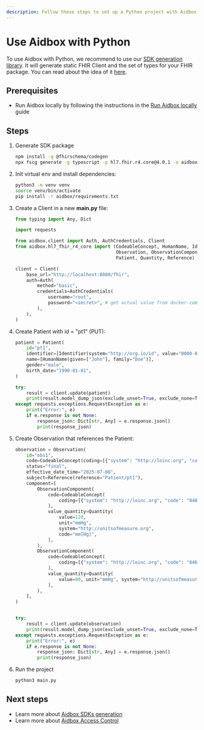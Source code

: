 ```yaml
---
description: Follow these steps to set up a Python project with Aidbox
---
```


# Use Aidbox with Python

To use Aidbox with Python, we recommend to use our [SDK generation library](https://github.com/fhir-schema/fhir-schema-codegen). 
It will generate static FHIR Client and the set of types for your FHIR package. You can read about the idea of it [here](../developer-experience/developer-experience-overview.md#use-aidbox-sdks-for-customized-experience).

## Prerequisites

- Run Aidbox locally by following the instructions in the [Run Aidbox locally](run-aidbox-locally.md) guide

## Steps

1. Generate SDK package

   ```bash
   npm install -g @fhirschema/codegen
   npx fscg generate -g typescript -p hl7.fhir.r4.core@4.0.1 -o aidbox --py-sdk-package aidbox --py-allow-extra-fields
   ```

2. Init virtual env and install dependencies:

   ```bash
   python3 -m venv venv
   source venv/bin/activate
   pip install -r aidbox/requirements.txt
   ```

3. Create a Client in a new **main.py** file:

   ```python
   from typing import Any, Dict
   
   import requests
   
   from aidbox.client import Auth, AuthCredentials, Client
   from aidbox.hl7_fhir_r4_core import (CodeableConcept, HumanName, Identifier,
                                        Observation, ObservationComponent,
                                        Patient, Quantity, Reference)
   
   client = Client(
       base_url="http://localhost:8080/fhir",
       auth=Auth(
           method="basic",
           credentials=AuthCredentials(
               username="root",
               password="<secret>", # get actual value from docker-compose.yaml: BOX_ROOT_CLIENT_SECRET
           ),
       ),
   )
   ```

3. Create Patient with id = "pt1" (PUT):

   ```python
   patient = Patient(
       id="pt1",
       identifier=[Identifier(system="http://org.io/id", value="0000-0000")],
       name=[HumanName(given=["John"], family="Doe")],
       gender="male",
       birth_date="1990-01-01",
   )
   
   try:
       result = client.update(patient)
       print(result.model_dump_json(exclude_unset=True, exclude_none=True))
   except requests.exceptions.RequestException as e:
       print("Error:", e)
       if e.response is not None:
           response_json: Dict[str, Any] = e.response.json()
           print(response_json)
   ```

4. Create Observation that references the Patient:

   ```python
   observation = Observation(
       id="obs1",
       code=CodeableConcept(coding=[{"system": "http://loinc.org", "code": "85354-9"}]),
       status="final",
       effective_date_time="2025-07-08",
       subject=Reference(reference="Patient/pt1"),
       component=[
           ObservationComponent(
               code=CodeableConcept(
                   coding=[{"system": "http://loinc.org", "code": "8480-6"}]
               ),
               value_quantity=Quantity(
                   value=120,
                   unit="mmHg",
                   system="http://unitsofmeasure.org",
                   code="mm[Hg]",
               ),
           ),
           ObservationComponent(
               code=CodeableConcept(
                   coding=[{"system": "http://loinc.org", "code": "8462-4"}]
               ),
               value_quantity=Quantity(
                   value=80, unit="mmHg", system="http://unitsofmeasure.org", code="mm[Hg]"
               ),
           ),
       ],
   )
   
   
   try:
       result = client.update(observation)
       print(result.model_dump_json(exclude_unset=True, exclude_none=True))
   except requests.exceptions.RequestException as e:
       print("Error:", e)
       if e.response is not None:
           response_json: Dict[str, Any] = e.response.json()
           print(response_json)
   ```

6. Run the project

   ```bash
   python3 main.py
   ```

## Next steps

* Learn more about [Aidbox SDKs generation](../developer-experience/developer-experience-overview.md#use-aidbox-sdks-for-customized-experience)
* Learn more about [Aidbox Access Control](../access-control/access-control.md)

